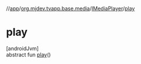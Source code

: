 //[app](../../../index.md)/[org.mjdev.tvapp.base.media](../index.md)/[IMediaPlayer](index.md)/[play](play.md)

# play

[androidJvm]\
abstract fun [play](play.md)()
